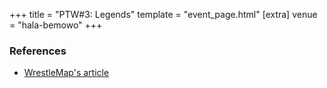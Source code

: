 +++
title = "PTW#3: Legends"
template = "event_page.html"
[extra]
venue = "hala-bemowo"
+++

### References

* [WrestleMap's article](https://www.wrestlemap.com/news/z73mfr7l8vchshfbsv4z45gwqteqlq)

